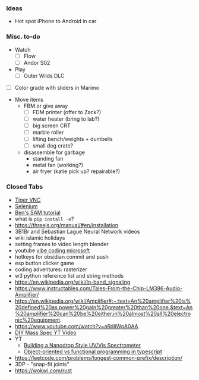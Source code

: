 ### Ideas
- Hot spot iPhone to Android in car
### Misc. to-do
 - Watch
	 - [ ] Flow
	 - [ ] Andor S02
 - Play 
	 - [ ] Outer Wilds DLC
 - [ ] Color grade with sliders in Marimo
 - Move items
	 - FBM or give away
		 - [ ] FDM printer (offer to Zack?)
		 - [ ] water heater (bring to lab?)
		 - [ ] big screen CRT
		 - [ ] marble roller
		 - [ ] lifting bench/weights + dumbells
		 - [ ] small dog crate?
	 - disassemble for garbage
		 - standing fan
		 - metal fan (working?)
		 - air fryer (katie pick up?  repairable?)
### Closed Tabs
- [Tiger VNC](https://tigervnc.org/)
- [Selenium](https://pypi.org/project/selenium/)
- [Ben's SAM tutorial](https://colab.research.google.com/github/roboflow-ai/notebooks/blob/main/notebooks/how-to-segment-anything-with-sam.ipynb#scrollTo=RHw4yH8XRCo9)
- what is `pip install -e`?
- https://threejs.org/manual/#en/installation
- 3B1Br and Sebastian Lague Neural Network videos
- wiki islamic holidays
- setting frames to video length blender
- youtube [vibe coding microsoft](https://www.youtube.com/watch?v=eo9UKLqfjhI)
- hotkeys for obsidian commit and push
- esp button clicker game
- coding adventures: rasterizer
- w3 python reference list and string methods
- https://en.wikipedia.org/wiki/In-band_signaling
- https://www.instructables.com/Tales-From-the-Chip-LM386-Audio-Amplifier/
- https://en.wikipedia.org/wiki/Amplifier#:~:text=An%20amplifier%20is%20defined%20as,power%20gain%20greater%20than%20one.&text=An%20amplifier%20can%20be%20either,in%20almost%20all%20electronic%20equipment.
- https://www.youtube.com/watch?v=aRdiiWpA0AA
- [DIY Mass Spec YT Video](https://www.youtube.com/watch?v=nIKhUizkXxA&t=449s)
- YT
	- [Building a Nanodrop Style UV/Vis Spectrometer](https://www.youtube.com/@thethoughtemporium)
	- [Object-oriented vs functional programming in typescript](https://youtu.be/fsVL_xrYO0w)
- https://leetcode.com/problems/longest-common-prefix/description/
- 3DP - "snap-fit joints"
- https://wokwi.com/rust